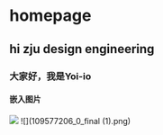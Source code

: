 # homepage
## hi zju design engineering
### 大家好，我是Yoi-io
#### 嵌入图片
![](https://media.springernature.com/lw685/springer-static/image/art%3A10.1038%2Fs41587-019-0045-y/MediaObjects/41587_2019_45_Fig1_HTML.png?as=webp)
![](109577206_0_final (1).png)


